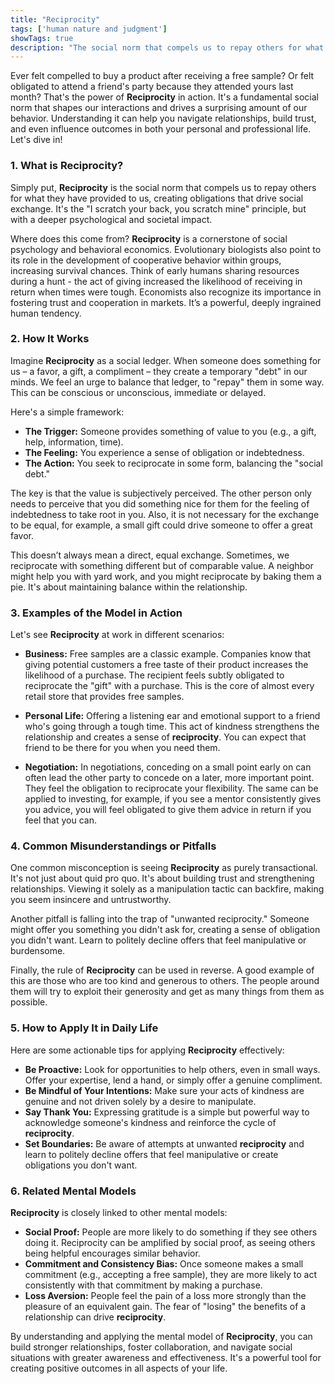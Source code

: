 ```yaml
---
title: "Reciprocity"
tags: ['human nature and judgment']
showTags: true
description: "The social norm that compels us to repay others for what they have provided to us, creating obligations that drive social exchange."
---
```



Ever felt compelled to buy a product after receiving a free sample? Or felt obligated to attend a friend's party because they attended yours last month? That's the power of **Reciprocity** in action. It's a fundamental social norm that shapes our interactions and drives a surprising amount of our behavior. Understanding it can help you navigate relationships, build trust, and even influence outcomes in both your personal and professional life. Let's dive in!

### 1. What is Reciprocity?

Simply put, **Reciprocity** is the social norm that compels us to repay others for what they have provided to us, creating obligations that drive social exchange. It's the "I scratch your back, you scratch mine" principle, but with a deeper psychological and societal impact.

Where does this come from? **Reciprocity** is a cornerstone of social psychology and behavioral economics. Evolutionary biologists also point to its role in the development of cooperative behavior within groups, increasing survival chances. Think of early humans sharing resources during a hunt - the act of giving increased the likelihood of receiving in return when times were tough. Economists also recognize its importance in fostering trust and cooperation in markets. It’s a powerful, deeply ingrained human tendency.

### 2. How It Works

Imagine **Reciprocity** as a social ledger. When someone does something for us – a favor, a gift, a compliment – they create a temporary "debt" in our minds. We feel an urge to balance that ledger, to "repay" them in some way. This can be conscious or unconscious, immediate or delayed.

Here's a simple framework:

*   **The Trigger:** Someone provides something of value to you (e.g., a gift, help, information, time).
*   **The Feeling:** You experience a sense of obligation or indebtedness.
*   **The Action:** You seek to reciprocate in some form, balancing the "social debt."

The key is that the value is subjectively perceived. The other person only needs to perceive that you did something nice for them for the feeling of indebtedness to take root in you. Also, it is not necessary for the exchange to be equal, for example, a small gift could drive someone to offer a great favor.

This doesn’t always mean a direct, equal exchange. Sometimes, we reciprocate with something different but of comparable value. A neighbor might help you with yard work, and you might reciprocate by baking them a pie. It's about maintaining balance within the relationship.

### 3. Examples of the Model in Action

Let's see **Reciprocity** at work in different scenarios:

*   **Business:** Free samples are a classic example. Companies know that giving potential customers a free taste of their product increases the likelihood of a purchase. The recipient feels subtly obligated to reciprocate the "gift" with a purchase. This is the core of almost every retail store that provides free samples.

*   **Personal Life:** Offering a listening ear and emotional support to a friend who's going through a tough time. This act of kindness strengthens the relationship and creates a sense of **reciprocity**. You can expect that friend to be there for you when you need them.

*   **Negotiation:** In negotiations, conceding on a small point early on can often lead the other party to concede on a later, more important point. They feel the obligation to reciprocate your flexibility. The same can be applied to investing, for example, if you see a mentor consistently gives you advice, you will feel obligated to give them advice in return if you feel that you can.

### 4. Common Misunderstandings or Pitfalls

One common misconception is seeing **Reciprocity** as purely transactional. It's not just about quid pro quo. It's about building trust and strengthening relationships. Viewing it solely as a manipulation tactic can backfire, making you seem insincere and untrustworthy.

Another pitfall is falling into the trap of "unwanted reciprocity." Someone might offer you something you didn't ask for, creating a sense of obligation you didn't want. Learn to politely decline offers that feel manipulative or burdensome.

Finally, the rule of **Reciprocity** can be used in reverse. A good example of this are those who are too kind and generous to others. The people around them will try to exploit their generosity and get as many things from them as possible.

### 5. How to Apply It in Daily Life

Here are some actionable tips for applying **Reciprocity** effectively:

*   **Be Proactive:** Look for opportunities to help others, even in small ways. Offer your expertise, lend a hand, or simply offer a genuine compliment.
*   **Be Mindful of Your Intentions:** Make sure your acts of kindness are genuine and not driven solely by a desire to manipulate.
*   **Say Thank You:** Expressing gratitude is a simple but powerful way to acknowledge someone's kindness and reinforce the cycle of **reciprocity**.
*   **Set Boundaries:** Be aware of attempts at unwanted **reciprocity** and learn to politely decline offers that feel manipulative or create obligations you don't want.

### 6. Related Mental Models

**Reciprocity** is closely linked to other mental models:

*   **Social Proof:** People are more likely to do something if they see others doing it. Reciprocity can be amplified by social proof, as seeing others being helpful encourages similar behavior.
*   **Commitment and Consistency Bias:** Once someone makes a small commitment (e.g., accepting a free sample), they are more likely to act consistently with that commitment by making a purchase.
*   **Loss Aversion:** People feel the pain of a loss more strongly than the pleasure of an equivalent gain. The fear of "losing" the benefits of a relationship can drive **reciprocity**.

By understanding and applying the mental model of **Reciprocity**, you can build stronger relationships, foster collaboration, and navigate social situations with greater awareness and effectiveness. It's a powerful tool for creating positive outcomes in all aspects of your life.

